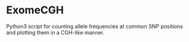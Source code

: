# ExomeCGH

Python3 script for counting allele frequencies at common SNP positions and plotting them in a CGH-like manner.
